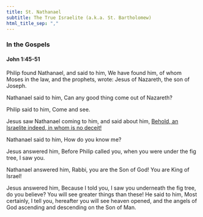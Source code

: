 ```yaml
---
title: St. Nathanael
subtitle: The True Israelite (a.k.a. St. Bartholomew)
html_title_sep: ","
---
```


### In the Gospels

#### John 1:45-51

Philip found Nathanael, and said to him, We have found him, of whom Moses in
the law, and the prophets, wrote: Jesus of Nazareth, the son of Joseph.

Nathanael said to him, Can any good thing come out of Nazareth?

Philip said to him, Come and see.

Jesus saw Nathanael coming to him, and said about him, <u>Behold, an Israelite
indeed, in whom is no deceit!</u>

Nathanael said to him, How do you know me?

Jesus answered him, Before Philip called you, when you were under the fig tree,
I saw you.

Nathanael answered him, Rabbi, you are the Son of God! You are King of Israel!

Jesus answered him, Because I told you, I saw you underneath the fig tree, do
you believe? You will see greater things than these! He said to him, Most
certainly, I tell you, hereafter you will see heaven opened, and the angels of
God ascending and descending on the Son of Man.
